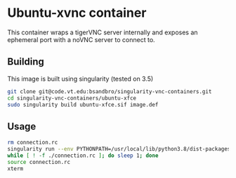 # Ubuntu-xvnc container

This container wraps a tigerVNC server internally and exposes an ephemeral port with a noVNC server to connect to.

## Building

This image is built using singularity (tested on 3.5)

```bash
git clone git@code.vt.edu:bsandbro/singularity-vnc-containers.git
cd singularity-vnc-containers/ubuntu-xfce
sudo singularity build ubuntu-xfce.sif image.def
```

## Usage

```bash
rm connection.rc
singularity run --env PYTHONPATH=/usr/local/lib/python3.8/dist-packages/websockify-0.9.0-py3.8.egg --bind `pwd`:/cwd ubuntu-xfce.sif &
while [ ! -f ./connection.rc ]; do sleep 1; done
source connection.rc
xterm
```

